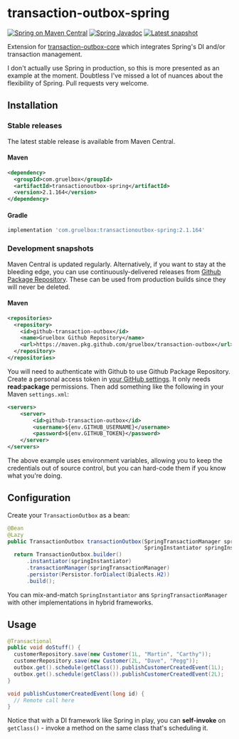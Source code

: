 # transaction-outbox-spring

[![Spring on Maven Central](https://maven-badges.herokuapp.com/maven-central/com.gruelbox/transactionoutbox-spring/badge.svg)](https://maven-badges.herokuapp.com/maven-central/com.gruelbox/transactionoutbox-spring)
[![Spring Javadoc](https://www.javadoc.io/badge/com.gruelbox/transactionoutbox-spring.svg?color=blue)](https://www.javadoc.io/doc/com.gruelbox/transactionoutbox-spring)
[![Latest snapshot](https://img.shields.io/github/v/tag/gruelbox/transaction-outbox?label=snapshot&sort=semver)](#development-snapshots)

Extension for [transaction-outbox-core](../README.md) which integrates Spring's DI and/or transaction management.

I don't actually use Spring in production, so this is more presented as an example at the moment. Doubtless I've missed a lot of nuances about the flexibility of Spring. Pull requests very welcome.

## Installation

### Stable releases

The latest stable release is available from Maven Central.

#### Maven

```xml
<dependency>
  <groupId>com.gruelbox</groupId>
  <artifactId>transactionoutbox-spring</artifactId>
  <version>2.1.164</version>
</dependency>
```

#### Gradle

```groovy
implementation 'com.gruelbox:transactionoutbox-spring:2.1.164'
```

### Development snapshots

Maven Central is updated regularly. Alternatively, if you want to stay at the bleeding edge, you can use continuously-delivered releases from [Github Package Repository](https://github.com/gruelbox/transaction-outbox/packages). These can be used from production builds since they will never be deleted.

#### Maven

```xml
<repositories>
  <repository>
    <id>github-transaction-outbox</id>
    <name>Gruelbox Github Repository</name>
    <url>https://maven.pkg.github.com/gruelbox/transaction-outbox</url>
  </repository>
</repositories>
```

You will need to authenticate with Github to use Github Package Repository. Create a personal access token in [your GitHub settings](https://github.com/settings/tokens). It only needs **read:package** permissions. Then add something like the following in your Maven `settings.xml`:

```xml
<servers>
    <server>
        <id>github-transaction-outbox</id>
        <username>${env.GITHUB_USERNAME}</username>
        <password>${env.GITHUB_TOKEN}</password>
    </server>
</servers>
```

The above example uses environment variables, allowing you to keep the credentials out of source control, but you can hard-code them if you know what you're doing.

## Configuration

Create your `TransactionOutbox` as a bean:

```java
@Bean
@Lazy
public TransactionOutbox transactionOutbox(SpringTransactionManager springTransactionManager,
                                           SpringInstantiator springInstantiator) {
  return TransactionOutbox.builder()
      .instantiator(springInstantiator)
      .transactionManager(springTransactionManager)
      .persistor(Persistor.forDialect(Dialects.H2))
      .build();

```

You can mix-and-match `SpringInstantiator` ans `SpringTransactionManager` with other implementations in hybrid frameworks.

## Usage

```java
@Transactional
public void doStuff() {
  customerRepository.save(new Customer(1L, "Martin", "Carthy"));
  customerRepository.save(new Customer(2L, "Dave", "Pegg"));
  outbox.get().schedule(getClass()).publishCustomerCreatedEvent(1L);
  outbox.get().schedule(getClass()).publishCustomerCreatedEvent(2L);
}

void publishCustomerCreatedEvent(long id) {
  // Remote call here
}
```

Notice that with a DI framework like Spring in play, you can **self-invoke** on `getClass()` - invoke a method on the same class that's scheduling it.
